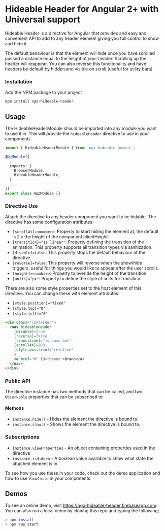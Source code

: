 # Hideable Header for Angular 2+ with Universal support

Hideable Header is a directive for Angular that provides and easy and convenient API to add to any header element giving you full control
to show and hide it.

The default behaviour is that the element will hide once you have scrolled passed a distance equal to the height of your header. Scrolling up
the header will reappear.  You can also reverse this functionality and have headers be default by hidden and visible on scroll (useful for utility bars)

### Installation

Add the NPM package to your project

```
npm install ngx-hideable-header
```

## Usage

The HideableHeaderModule should be imported into any module you want to use it in. This will provide the `hideableHeader` directive to use in your components.

```typescript
import { HideableHeaderModule } from 'ngx-hideable-header';

@NgModule({
  ...
  imports: [
    BrowserModule,
    HideableHeaderModule,
  ]
  ...
})
export class AppModule {}
```

### Directive Use

Attach the directive to any header component you want to be hidable. The directive has some configuration attributes:

- `[scrollAt]=<number>`: Property to start hiding the element at, the default is 2 x the height of the component clientHeight.
- `[transition]="1s linear"`: Property defining the transition of the animation.  This property supports all transition types via sanitization.
- `[disable]=false`: This property stops the default behaviour of the directive.
- `[reverse]=false`: This property will reverse when the show/hide triggers, useful for things you would like to appear after the user scrolls.
- `[height]=<number>`: Property to overide the height of the transition
- `[units]="px"`: Property to define the style of units for transition

There are also some style properties set to the host element of this directive.  You can change these with element attributes:

- `[style.position]="fixed"`
- `[style.top]="0"`
- `[style.left]="0"`

```html
<div class="container">
  <nav hideableHeader
    [disable]=true
    [reverse]=false
    [transition]="1s ease-out"
    [scrollAt]=200
    [style.position]="relative"
    >
    <a href="#" id="brand">Brand</a>
  </nav>
</div>
```

### Public API

The directive instance has two methods that can be called, and two `Observable` properties that can be subscribed to:

#### Methods
- `instance.hide()` - Hides the element the directive is bound to.
- `instance.show()` - Shows the element the directive is bound to.

### Subscriptions
- `instance.viewProperties` - An object containing properties used in the directive
- `instance.isHidden` - A boolean value available to show what state the attached element is in.

To see how you use these in your code, check out the demo application and how to use `ViewChild` in your components.

## Demos

To see an online demo, visit https://ngx-hideable-header.firebaseapp.com. You can also run a local demo by cloning this repo and typing the following;

```bash
> npm install
> npm run start
```

